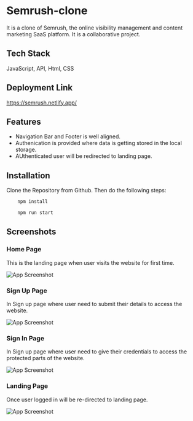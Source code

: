 # Semrush-clone

It is a clone of Semrush, the online visibility management and content marketing SaaS platform. It is a collaborative project.



## Tech Stack

JavaScript, API, Html, CSS


## Deployment Link

https://semrush.netlify.app/



## Features

- Navigation Bar and Footer is well aligned.
- Authenication is provided where data is getting stored in the local storage.
- AUthenticated user will be redirected to landing page.



## Installation

Clone the Repository from Github. Then do the following steps:

```bash
    npm install

    npm run start
```



## Screenshots

 ### Home Page
 
 This is the landing page when user visits the website for first time.

  ![App Screenshot](https://i.postimg.cc/zGRrW7DX/semrush-dashboard.png)
  
  
  
 ### Sign Up Page
 
 In Sign up page where user need to submit their details to access the website.
 
  ![App Screenshot](https://i.postimg.cc/v8V85GPd/semrush-signup-capture.png)
 
 
 
 ### Sign In Page
 
 In Sign up page where user need to give their credentials to access the protected parts of the website.
 
  ![App Screenshot](https://i.postimg.cc/B6J5Hh0r/semrush-login-capture.png)
 
 
 
 ### Landing Page
 
 Once user logged in will be re-directed to landing page.
 
  ![App Screenshot](https://i.postimg.cc/fTSdt4d3/semrush-landing-capture.png)


